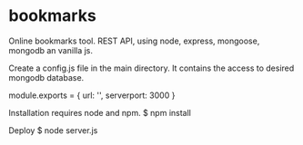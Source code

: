 # bookmarks
Online bookmarks tool. REST API, using node, express, mongoose, mongodb an vanilla js. 

Create a config.js file in the main directory. It contains the access to desired mongodb database.

module.exports = {
    url: '<mongodb-access-url>',
    serverport: 3000 
}

Installation requires node and npm.
$ npm install

Deploy
$ node server.js